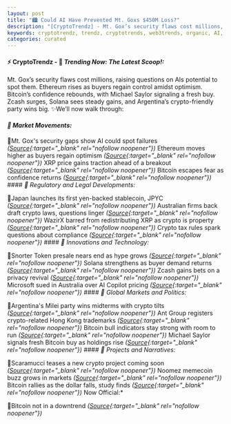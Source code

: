 ```yaml
---
layout: post
title: "🏙️ Could AI Have Prevented Mt. Goxs $450M Loss?"
description: "[CryptoTrendz] - Mt. Gox’s security flaws cost millions, raising questions on AIs potential to spot them. Ethereum rises as buyers regain control amidst optimism. Bitcoin’s confidence rebounds, with Michael Saylor signaling a fresh buy. Zcash surges, Solana sees steady gains, and Argentina’s crypto-friendly party wins big."
keywords: cryptotrendz, trendz, cryptotrends, web3trends, organic, AI, Mining, crypto, Australia, Bitcoin, XRP, Market, Memecoin
categories: curated
---
```


#### ⚡ CryptoTrendz - 📌 *Trending Now: The Latest Scoop!:*

Mt. Gox’s security flaws cost millions, raising questions on AIs potential to spot them. Ethereum rises as buyers regain control amidst optimism. Bitcoin’s confidence rebounds, with Michael Saylor signaling a fresh buy. Zcash surges, Solana sees steady gains, and Argentina’s crypto-friendly party wins big. ✨We’ll now walk through:


#### *🔖  Market Movements:*  

🔹Mt. Gox's security gaps show AI could spot failures *([Source](https://s.avyag.com/b7gr){:target="_blank" rel="nofollow noopener"})* Ethereum moves higher as buyers regain optimism *([Source](https://s.avyag.com/lbqv){:target="_blank" rel="nofollow noopener"})* XRP price gains traction ahead of a breakout *([Source](https://s.avyag.com/py0s){:target="_blank" rel="nofollow noopener"})* Bitcoin escapes fear as confidence returns *([Source](https://s.avyag.com/thz7){:target="_blank" rel="nofollow noopener"})* #### *🔖  Regulatory and Legal Developments:*  

🔹Japan launches its first yen-backed stablecoin, JPYC *([Source](https://s.avyag.com/mkp7){:target="_blank" rel="nofollow noopener"})* Australian firms back draft crypto laws, questions linger *([Source](https://s.avyag.com/lrhp){:target="_blank" rel="nofollow noopener"})* WazirX barred from redistributing XRP as crypto is property *([Source](https://s.avyag.com/4yuq){:target="_blank" rel="nofollow noopener"})* Crypto tax rules spark questions about compliance *([Source](https://s.avyag.com/45wl){:target="_blank" rel="nofollow noopener"})* #### *🔖  Innovations and Technology:*  

🔹Snorter Token presale nears end as hype grows *([Source](https://s.avyag.com/60ft){:target="_blank" rel="nofollow noopener"})* Solana strengthens as buyer demand returns *([Source](https://s.avyag.com/p13k){:target="_blank" rel="nofollow noopener"})* Zcash gains bets on a privacy revival *([Source](https://s.avyag.com/1es1){:target="_blank" rel="nofollow noopener"})* Microsoft sued in Australia over AI Copilot pricing *([Source](https://s.avyag.com/9ula){:target="_blank" rel="nofollow noopener"})* #### *🔖  Global Markets and Politics:*  

🔹Argentina's Milei party wins midterms with crypto tilts *([Source](https://s.avyag.com/cosn){:target="_blank" rel="nofollow noopener"})* Ant Group registers crypto-related Hong Kong trademarks *([Source](https://s.avyag.com/kzw8){:target="_blank" rel="nofollow noopener"})* Bitcoin bull indicators stay strong with room to run *([Source](https://s.avyag.com/zrdy){:target="_blank" rel="nofollow noopener"})* Michael Saylor signals fresh Bitcoin buy as holdings rise *([Source](https://s.avyag.com/6jzk){:target="_blank" rel="nofollow noopener"})* #### *🔖  Projects and Narratives:*  

🔹Scaramucci teases a new crypto project coming soon *([Source](https://s.avyag.com/21l6){:target="_blank" rel="nofollow noopener"})* Noomez memecoin buzz grows in markets *([Source](https://s.avyag.com/lkqr){:target="_blank" rel="nofollow noopener"})* Bitcoin rallies as the dollar falls, study finds *([Source](https://s.avyag.com/5rh9){:target="_blank" rel="nofollow noopener"})* Now Official:*  

🔹Bitcoin not in a downtrend *([Source](https://s.avyag.com/bpyq){:target="_blank" rel="nofollow noopener"})*